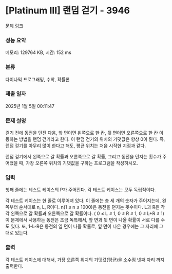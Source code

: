 # [Platinum III] 랜덤 걷기 - 3946 

[문제 링크](https://www.acmicpc.net/problem/3946) 

### 성능 요약

메모리: 129764 KB, 시간: 152 ms

### 분류

다이나믹 프로그래밍, 수학, 확률론

### 제출 일자

2025년 1월 5일 00:11:47

### 문제 설명

<p>걷기 전에 동전을 던진 다음, 앞 면이면 왼쪽으로 한 칸, 뒷 면이면 오른쪽으로 한 칸 이동하는 방법을 랜덤 걷기라고 한다. 이 랜덤 걷기의 위치의 기댓값은 항상 0이 된다. 즉, 랜덤 걷기를 아무리 많이 한다고 해도, 평균 위치는 처음 시작한 지점과 같다.</p>

<p>랜덤 걷기에서 왼쪽으로 갈 확률과 오른쪽으로 갈 확률, 그리고 동전을 던지는 횟수가 주어졌을 때, 가장 오른쪽 위치의 기댓값을 구하는 프로그램을 작성하시오.</p>

### 입력 

 <p>첫째 줄에는 테스트 케이스의 P가 주어진다. 각 테스트 케이스는 모두 독립적이다.</p>

<p>각 테스트 케이스는 한 줄로 이루어져 있다. 이 줄에는 총 세 개의 숫자가 주어지는데, 왼쪽부터 순서대로 n, L, R이다. n(1 ≤ n ≤ 1000)은 동전을 던지는 횟수이다. L과 R은 각각 왼쪽으로 갈 확률과 오른쪽으로 갈 확률이다. ( 0 ≤ L ≤ 1, 0 ≤ R ≤ 1, 0 ≤ L+R ≤ 1) 이 문제에서 사용하는 동전은 조금 독특해서, 앞 면과 뒷 면이 나올 확률이 서로 다를 수도 있다. 또, 1-L-R은 동전의 옆 면이 나올 확률로, 옆 면이 나온 경우에는 그 자리에 그대로 있는다.</p>

### 출력 

 <p>각 테스트 케이스에 대해서, 가장 오른쪽 위치의 기댓값(평균)을 소수점 넷째 자리 까지 출력한다.</p>

